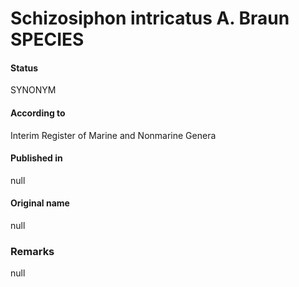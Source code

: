 # Schizosiphon intricatus A. Braun SPECIES

#### Status
SYNONYM

#### According to
Interim Register of Marine and Nonmarine Genera

#### Published in
null

#### Original name
null

### Remarks
null